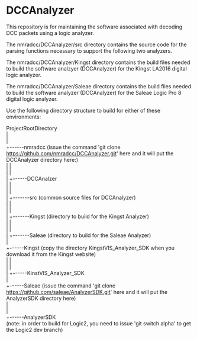 # DCCAnalyzer

This repository is for maintaining the software associated with decoding DCC packets using a logic analyzer.

The nmradcc/DCCAnalyzer/src directory contains the source code for the parsing functions necessary to support the following two analyzers.

The nmradcc/DCCAnalyzer/Kingst directory contains the build files needed to build the software analzyer (DCCAnalyzer) for the Kingst LA2016 digital logic analyzer.

The nmradcc/DCCAnalyzer/Saleae directory contains the build files needed to build the software analyzer (DCCAnalyzer) for the Saleae Logic Pro 8 digital logic analyzer.

Use the following directory structure to build for either of these environments:

ProjectRootDirectory  
        |  
        |  
        +------nmradcc (issue the command 'git clone https://github.com/nmradcc/DCCAnalyzer.git' here and it will put the DCCAnalyzer directory here:)  
        |         |  
        |         |  
        |         +------DCCAnalzer  
        |                     |  
        |                     |  
        |                     +-------src (common source files for DCCAnalyzer)  
        |                     |  
        |                     |  
        |                     +-------Kingst (directory to build for the Kingst Analyzer)  
        |                     |  
        |                     |  
        |                     +-------Saleae (directory to build for the Saleae Analyzer)  
        |  
        +------Kingst (copy the directory KingstVIS\_Analyzer\_SDK when you download it from the Kingst website)  
        |         |  
        |         |  
        |         +------KinstVIS\_Analyzer\_SDK  
        |  
        +------Saleae (issue the command 'git clone https://github.com/saleae/AnalyzerSDK.git' here and it will put the AnalyzerSDK directory here)  
                  |  
                  |  
                  +------AnalyzerSDK  
                         (note: in order to build for Logic2, you need to issue 'git switch alpha' to get the Logic2 dev branch)  

